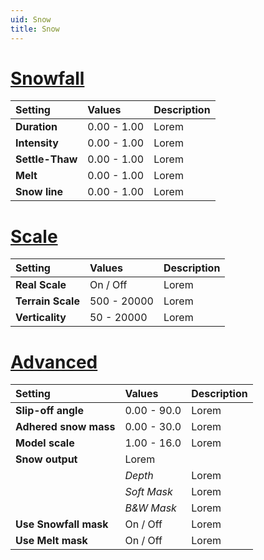 ```yaml
---
uid: Snow
title: Snow
---
```



# [Snowfall](#tab/tabid-a)
| Setting         | Values      | Description |
| :-------------- | :---------- | :---------- |
| **Duration**    | 0.00 - 1.00 | Lorem       |
| **Intensity**   | 0.00 - 1.00 | Lorem       |
| **Settle-Thaw** | 0.00 - 1.00 | Lorem       |
| **Melt**        | 0.00 - 1.00 | Lorem       |
| **Snow line**   | 0.00 - 1.00 | Lorem       |



# [Scale](#tab/tabid-b)
| Setting           | Values      | Description |
| :---------------- | :---------- | :---------- |
| **Real Scale**    | On / Off    | Lorem       |
| **Terrain Scale** | 500 - 20000 | Lorem       |
| **Verticality**   | 50 - 20000  | Lorem       |


# [Advanced](#tab/tabid-c)
| Setting               | Values      | Description |
| :-------------------- | :---------- | :---------- |
| **Slip-off angle**    | 0.00 - 90.0 | Lorem       |
| **Adhered snow mass** | 0.00 - 30.0 | Lorem       |
| **Model scale**       | 1.00 - 16.0 | Lorem       |
| **Snow output**       | Lorem       |
|                       | *Depth*     | Lorem       |
|                       | *Soft Mask* | Lorem       |
|                       | *B&W Mask*  | Lorem       |
| **Use Snowfall mask** | On / Off    | Lorem       |
| **Use Melt mask**     | On / Off    | Lorem       |